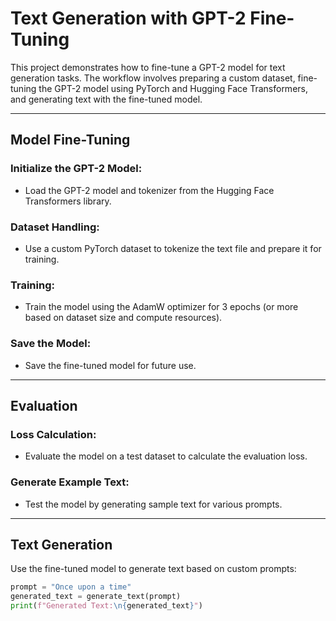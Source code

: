 # Text Generation with GPT-2 Fine-Tuning

This project demonstrates how to fine-tune a GPT-2 model for text generation tasks. The workflow involves preparing a custom dataset, fine-tuning the GPT-2 model using PyTorch and Hugging Face Transformers, and generating text with the fine-tuned model.

---
## Model Fine-Tuning

### Initialize the GPT-2 Model:
- Load the GPT-2 model and tokenizer from the Hugging Face Transformers library.

### Dataset Handling:
- Use a custom PyTorch dataset to tokenize the text file and prepare it for training.

### Training:
- Train the model using the AdamW optimizer for 3 epochs (or more based on dataset size and compute resources).

### Save the Model:
- Save the fine-tuned model for future use.

---

## Evaluation

### Loss Calculation:
- Evaluate the model on a test dataset to calculate the evaluation loss.

### Generate Example Text:
- Test the model by generating sample text for various prompts.

---

## Text Generation
Use the fine-tuned model to generate text based on custom prompts:

```python
prompt = "Once upon a time"
generated_text = generate_text(prompt)
print(f"Generated Text:\n{generated_text}")
